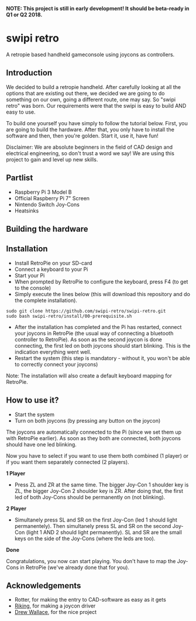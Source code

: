 __NOTE: This project is still in early development! It should be beta-ready in Q1 or Q2 2018.__

# swipi retro
A retropie based handheld gameconsole using joycons as controllers.

## Introduction
We decided to build a retropie handheld. After carefully looking at all the options that are existing out there, we decided we are going to do something on our own, going a different route, one may say. So "swipi retro" was born. Our requirements were that the swipi is easy to build AND easy to use.

To build one yourself you have simply to follow the tutorial below. First, you are going to build the hardware. After that, you only have to install the software and then, then you're golden. Start it, use it, have fun!

Disclaimer: We are absolute beginners in the field of CAD design and electrical engineering, so don't trust a word we say! We are using this project to gain and level up new skills.

## Partlist
* Raspberry Pi 3 Model B
* Official Raspberry Pi 7" Screen
* Nintendo Switch Joy-Cons
* Heatsinks

## Building the hardware

## Installation
* Install RetroPie on your SD-card
* Connect a keyboard to your Pi
* Start your Pi
* When prompted by RetroPie to configure the keyboard, press F4 (to get to the console)
* Simply execute the lines below (this will download this repository and do the complete installation).

```
sudo git clone https://github.com/swipi-retro/swipi-retro.git
sudo bash swipi-retro/install/00-prerequisite.sh
```

* After the installation has completed and the Pi has restarted, connect your joycons in RetroPie (the usual way of connecting a bluetooth controller to RetroPie). As soon as the second joycon is done connecting, the first led on both joycons should start blinking. This is the indication everything went well.
* Restart the system (this step is mandatory - without it, you won't be able to correctly connect your joycons)

Note: The installation will also create a default keyboard mapping for RetroPie.
## How to use it?
* Start the system
* Turn on both joycons (by pressing any button on the joycon)

The joycons are automatically connected to the Pi (since we set them up with RetroPie earlier). As soon as they both are connected, both joycons should have one led blinking.

Now you have to select if you want to use them both combined (1 player) or if you want them separately connected (2 players).

__1 Player__
* Press ZL and ZR at the same time. The bigger Joy-Con 1 shoulder key is ZL, the bigger Joy-Con 2 shoulder key is ZR. After doing that, the first led of both Joy-Cons should be permanently on (not blinking).

__2 Player__
* Simultanely press SL and SR on the first Joy-Con (led 1 should light permanentely). Then simultanely press SL and SR on the second Joy-Con (light 1 AND 2 should light permanently). SL and SR are the small keys on the side of the Joy-Cons (where the leds are too).

__Done__

Congratulations, you now can start playing. You don't have to map the Joy-Cons in RetroPie (we've already done that for you).

## Acknowledgements
* Rotter, for making the entry to CAD-software as easy as it gets
* [Riking](https://github.com/riking/joycon), for making a joycon driver
* [Drew Wallace](https://github.com/drew-wallace/switchberry), for the nice project
